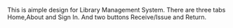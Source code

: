 This is aimple design for Library Management System. There are three tabs Home,About and Sign In. And two buttons Receive/Issue and Return.
